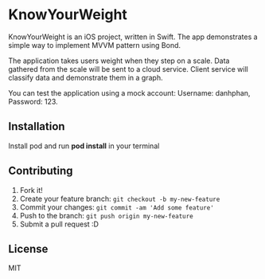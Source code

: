 # KnowYourWeight
KnowYourWeight is an iOS project, written in Swift. The app demonstrates a simple way to implement MVVM pattern using Bond. 

The application takes users weight when they step on a scale. Data gathered from the scale will be sent to a cloud service. Client service will classify data and demonstrate them in a graph.

You can test the application using a mock account: Username:  danhphan, Password: 123.
## Installation
Install pod and run **pod install** in your terminal

## Contributing
1. Fork it!
2. Create your feature branch: `git checkout -b my-new-feature`
3. Commit your changes: `git commit -am 'Add some feature'`
4. Push to the branch: `git push origin my-new-feature`
5. Submit a pull request :D

## License
MIT

